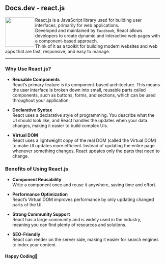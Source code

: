 ## Docs.dev - react.js

<img src="https://github.com/Ninja-Vikash/web_assets/blob/main/icons_svg/REACTJS.svg" height="95px" align="left">

React.js is a JavaScript library used for building user interfaces, primarily for web applications.<br/>Developed and maintained by `Facebook`, React allows developers to create dynamic and interactive web pages with a component-based approach.<br/>Think of it as a toolkit for building modern websites and web apps that are fast, responsive, and easy to manage.

***

### Why Use React.js?
- **Reusable Components**<br/>
React’s primary feature is its component-based architecture. This means the user interface is broken down into small, reusable parts called components, such as buttons, forms, and sections, which can be used throughout your application.

- **Declarative Syntax**<br/>
React uses a declarative style of programming. You describe what the UI should look like, and React handles the updates when your data changes, making it easier to build complex UIs.

- **Virtual DOM**<br/>
React uses a lightweight copy of the real DOM (called the Virtual DOM) to make UI updates more efficient. Instead of updating the entire page whenever something changes, React updates only the parts that need to change.

### Benefits of Using React.js
- **Component Reusability**<br/>
Write a component once and reuse it anywhere, saving time and effort.

- **Performance Optimization**<br/>
React’s Virtual DOM improves performance by only updating changed parts of the UI.

- **Strong Community Support**<br/>
React has a large community and is widely used in the industry, meaning you can find plenty of resources and solutions.

- **SEO-Friendly**<br/>
React can render on the server side, making it easier for search engines to index your content.



#### Happy Coding💖